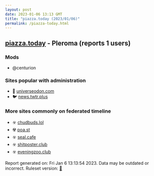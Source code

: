 ```yaml
---
layout: post
date: 2023-01-06 13:13 GMT
title: "piazza.today (2023/01/06)"
permalink: /piazza-today.html
---
```



## [piazza.today](https://piazza.today) - Pleroma (reports 1 users)

### Mods
 * @centurion

### Sites popular with administration

* 🐘 [universeodon.com](/universeodon-com.html)
* 🐦 [news.twtr.plus](/news-twtr-plus.html)

### More sites commonly on federated timeline

* ☣️ [chudbuds.lol](/chudbuds-lol.html)
* ☢️ [poa.st](/poa-st.html)
* ☣️ [seal.cafe](/seal-cafe.html)
* ☣️ [shitposter.club](/shitposter-club.html)
* ☣️ [eveningzoo.club](/eveningzoo-club.html)

Report generated on: Fri Jan  6 13:13:54 2023. Data may be outdated or incorrect.
Ruleset version: [🏀](/version-basketball)
